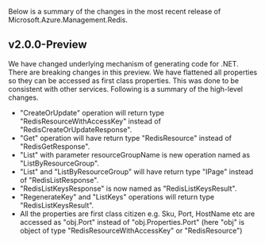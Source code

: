 Below is a summary of the changes in the most recent release of Microsoft.Azure.Management.Redis.

## v2.0.0-Preview
We have changed underlying mechanism of generating code for .NET. There are breaking changes in this preview. 
We have flattened all properties so they can be accessed as first class properties. This was done to be consistent with other services.
Following is a summary of the high-level changes. 

* "CreateOrUpdate" operation will return type "RedisResourceWithAccessKey" instead of "RedisCreateOrUpdateResponse".
* "Get" operation will have return type "RedisResource" instead of "RedisGetResponse".
* "List" with parameter resourceGroupName is new operation named as "ListByResourceGroup".
* "List" and "ListByResourceGroup" will have return type "IPage<RedisResource>" instead of "RedisListResponse".
* "RedisListKeysResponse" is now named as "RedisListKeysResult".
* "RegenerateKey" and "ListKeys" operations will return type "RedisListKeysResult".
* All the properties are first class citizen e.g. Sku, Port, HostName etc are accessed as "obj.Port" instead of "obj.Properties.Port" (here "obj" is object of type "RedisResourceWithAccessKey" or "RedisResource")